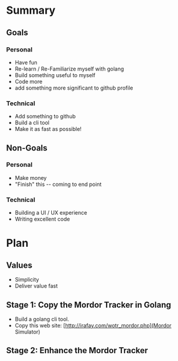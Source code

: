 # Summary

## Goals

### Personal
 - Have fun
 - Re-learn / Re-Familiarize myself with golang
 - Build something useful to myself
 - Code more
 - add something more significant to github profile

### Technical
 - Add something to github
 - Build a cli tool
 - Make it as fast as possible!

## Non-Goals
### Personal
 - Make money
 - "Finish" this -- coming to end point

### Technical
 - Building a UI / UX experience
 - Writing excellent code

# Plan
## Values
 - Simplicity
 - Deliver value fast

## Stage 1: Copy the Mordor Tracker in Golang
 - Build a golang cli tool.
 - Copy this web site: [http://irafay.com/wotr_mordor.php](Mordor Simulator)

## Stage 2: Enhance the Mordor Tracker

